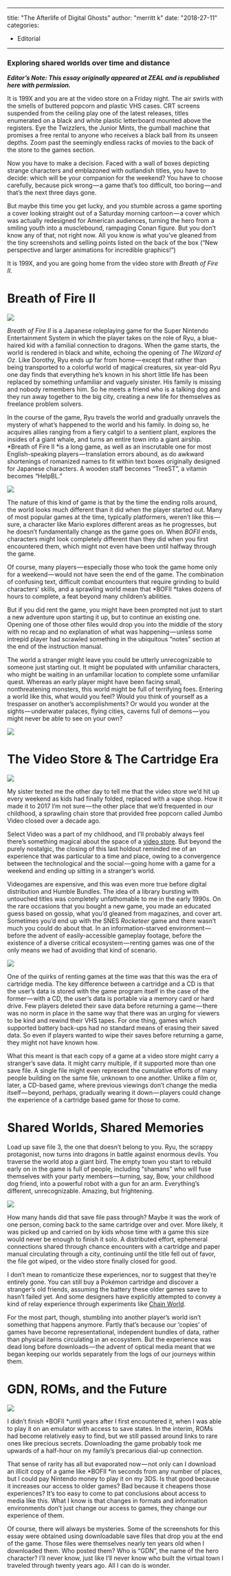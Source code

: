 
---
title: "The Afterlife of Digital Ghosts"
author: "merritt k"
date: "2018-27-11"
categories:
- Editorial
---

### Exploring shared worlds over time and distance

***Editor’s Note: This essay originally appeared at ZEAL and is republished here with permission.***

It is 199X and you are at the video store on a Friday night. The air swirls with the smells of buttered popcorn and plastic VHS cases. CRT screens suspended from the ceiling play one of the latest releases, titles enumerated on a black and white plastic letterboard mounted above the registers. Eye the Twizzlers, the Junior Mints, the gumball machine that promises a free rental to anyone who receives a black ball from its unseen depths. Zoom past the seemingly endless racks of movies to the back of the store to the games section.

Now you have to make a decision. Faced with a wall of boxes depicting strange characters and emblazoned with outlandish titles, you have to decide: which will be your companion for the weekend? You have to choose carefully, because pick wrong — a game that’s too difficult, too boring — and that’s the next three days gone.

But maybe this time you get lucky, and you stumble across a game sporting a cover looking straight out of a Saturday morning cartoon — a cover which was actually redesigned for American audiences, turning the hero from a smiling youth into a musclebound, rampaging Conan figure. But you don’t know any of that, not right now. All you know is what you’ve gleaned from the tiny screenshots and selling points listed on the back of the box (“New perspective and larger animations for incredible graphics!”)

It is 199X, and you are going home from the video store with *Breath of Fire II.*

# Breath of Fire II

![](https://i2.wp.com/vrvblog.co/wp-content/uploads/2018/11/0rew5F3foht5zvBil..png?resize=906%2C695&#038;ssl=1)

*Breath of Fire II* is a Japanese roleplaying game for the Super Nintendo Entertainment System in which the player takes on the role of Ryu, a blue-haired kid with a familial connection to dragons. When the game starts, the world is rendered in black and white, echoing the opening of *The Wizard of Oz*. Like Dorothy, Ryu ends up far from home — except that rather than being transported to a colorful world of magical creatures, six year-old Ryu one day finds that everything he’s known in his short little life has been replaced by something unfamiliar and vaguely sinister. His family is missing and nobody remembers him. So he meets a friend who is a talking dog and they run away together to the big city, creating a new life for themselves as freelance problem solvers.

In the course of the game, Ryu travels the world and gradually unravels the mystery of what’s happened to the world and his family. In doing so, he acquires allies ranging from a fiery catgirl to a sentient plant, explores the insides of a giant whale, and turns an entire town into a giant airship. *Breath of Fire II *is a long game, as well as an inscrutable one for most English-speaking players — translation errors abound, as do awkward shortenings of romanized names to fit within text boxes originally designed for Japanese characters. A wooden staff becomes “TreeST”, a vitamin becomes “HelpBL.”

![](https://i0.wp.com/vrvblog.co/wp-content/uploads/2018/11/1rAnPh4FxpbVqSy3sYLCnBw.png?resize=906%2C695&#038;ssl=1)

The nature of this kind of game is that by the time the ending rolls around, the world looks much different than it did when the player started out. Many of most popular games at the time, typically platformers, weren’t like this — sure, a character like Mario explores different areas as he progresses, but he doesn’t fundamentally change as the game goes on. When *BOFII* ends, characters might look completely different than they did when you first encountered them, which might not even have been until halfway through the game.

Of course, many players — especially those who took the game home only for a weekend — would not have seen the end of the game. The combination of confusing text, difficult combat encounters that require grinding to build characters’ skills, and a sprawling world mean that *BOFII *takes dozens of hours to complete, a feat beyond many children’s abilities.

But if you did rent the game, you might have been prompted not just to start a new adventure upon starting it up, but to continue an existing one. Opening one of those other files would drop you into the middle of the story with no recap and no explanation of what was happening — unless some intrepid player had scrawled something in the ubiquitous “notes” section at the end of the instruction manual.

The world a stranger might leave you could be utterly unrecognizable to someone just starting out. It might be populated with unfamiliar characters, who might be waiting in an unfamiliar location to complete some unfamiliar quest. Whereas an early player might have been facing small, nonthreatening monsters, this world might be full of terrifying foes. Entering a world like this, what would you feel? Would you think of yourself as a trespasser on another’s accomplishments? Or would you wonder at the sights — underwater palaces, flying cities, caverns full of demons — you might never be able to see on your own?

![](https://i1.wp.com/vrvblog.co/wp-content/uploads/2018/11/0YSeIt61Nt6ftuqSH..png?resize=906%2C695&#038;ssl=1)

# The Video Store & The Cartridge Era

![](https://i0.wp.com/vrvblog.co/wp-content/uploads/2018/11/0a6dWSEyyWbZkcmj7..png?resize=380%2C115&#038;ssl=1)

My sister texted me the other day to tell me that the video store we’d hit up every weekend as kids had finally folded, replaced with a vape shop. How it made it to 2017 I’m not sure — the other place that we’d frequented in our childhood, a sprawling chain store that provided free popcorn called Jumbo Video closed over a decade ago.

Select Video was a part of my childhood, and I’ll probably always feel there’s something magical about the space of a [video store](http://dinosaurdracula.com/blog/old-video-store/). But beyond the purely nostalgic, the closing of this last holdout reminded me of an experience that was particular to a time and place, owing to a convergence between the technological and the social — going home with a game for a weekend and ending up sitting in a stranger’s world.

Videogames are expensive, and this was even more true before digital distribution and Humble Bundles. The idea of a library bursting with untouched titles was completely unfathomable to me in the early 1990s. On the rare occasions that you bought a new game, you made an educated guess based on gossip, what you’d gleaned from magazines, and cover art. Sometimes you’d end up with the SNES *Rocketeer* game and there wasn’t much you could do about that. In an information-starved environment — before the advent of easily-accessible gameplay footage, before the existence of a diverse critical ecosystem — renting games was one of the only means we had of avoiding that kind of scenario.

![](https://i1.wp.com/vrvblog.co/wp-content/uploads/2018/11/0eIBmkEw4lzO9wUUR..png?resize=805%2C512&#038;ssl=1)

One of the quirks of renting games at the time was that this was the era of cartridge media. The key difference between a cartridge and a CD is that the user’s data is stored with the game program itself in the case of the former — with a CD, the user’s data is portable via a memory card or hard drive. Few players deleted their save data before returning a game — there was no norm in place in the same way that there was an urging for viewers to be kind and rewind their VHS tapes. For one thing, games which supported battery back-ups had no standard means of erasing their saved data. So even if players wanted to wipe their saves before returning a game, they might not have known how.

What this meant is that each copy of a game at a video store might carry a stranger’s save data. It might carry multiple, if it supported more than one save file. A single file might even represent the cumulative efforts of many people building on the same file, unknown to one another. Unlike a film or, later, a CD-based game, where previous viewings don’t change the media itself — beyond, perhaps, gradually wearing it down — players could change the experience of a cartridge based game for those to come.

# Shared Worlds, Shared Memories

Load up save file 3, the one that doesn’t belong to you. Ryu, the scrappy protagonist, now turns into dragons in battle against enormous devils. You traverse the world atop a giant bird. The empty town you start to rebuild early on in the game is full of people, including “shamans” who will fuse themselves with your party members — turning, say, Bow, your childhood dog friend, into a powerful robot with a gun for an arm. Everything’s different, unrecognizable. Amazing, but frightening.

![](https://i1.wp.com/vrvblog.co/wp-content/uploads/2018/11/0nM3RO1FTBkiltfBS..png?resize=906%2C695&#038;ssl=1)

How many hands did that save file pass through? Maybe it was the work of one person, coming back to the same cartridge over and over. More likely, it was picked up and carried on by kids whose time with a game this size would never be enough to finish it solo. A distributed effort, ephemeral connections shared through chance encounters with a cartridge and paper manual circulating through a city, continuing until the title fell out of favor, the file got wiped, or the video store finally closed for good.

I don’t mean to romanticize these experiences, nor to suggest that they’re entirely gone. You can still buy a Pokémon cartridge and discover a stranger’s old friends, assuming the battery these older games save to hasn’t failed yet. And some designers have explicitly attempted to convey a kind of relay experience through experiments like [Chain World](https://en.wikipedia.org/wiki/Chain_World).

For the most part, though, stumbling into another player’s world isn’t something that happens anymore. Partly that’s because our ‘copies’ of games have become representational, independent bundles of data, rather than physical items circulating in an ecosystem. But the experience was dead long before downloads — the advent of optical media meant that we began keeping our worlds separately from the logs of our journeys within them.

# GDN, ROMs, and the Future

![](https://i1.wp.com/vrvblog.co/wp-content/uploads/2018/11/IMG_2770-1024x768.jpg?resize=1024%2C768&#038;ssl=1)

I didn’t finish *BOFII *until years after I first encountered it, when I was able to play it on an emulator with access to save states. In the interim, ROMs had become relatively easy to find, but we still passed around links to rare ones like precious secrets. Downloading the game probably took me upwards of a half-hour on my family’s precarious dial-up connection.

That sense of rarity has all but evaporated now — not only can I download an illicit copy of a game like *BOFII *in seconds from any number of places, but I could pay Nintendo money to play it on my 3DS. Is that good because it increases our access to older games? Bad because it cheapens those experiences? It’s too easy to come to pat conclusions about access to media like this. What I know is that changes in formats and information environments don’t just change our access to games, they change our experience of them.

Of course, there will always be mysteries. Some of the screenshots for this essay were obtained using downloadable save files that drop you at the end of the game. Those files were themselves nearly ten years old when I downloaded them. Who posted them? Who is “GDN”, the name of the hero character? I’ll never know, just like I’ll never know who built the virtual town I traveled through twenty years ago. All I can do is wonder.
